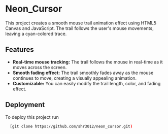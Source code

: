 
# Neon_Cursor

This project creates a smooth mouse trail animation effect using HTML5 Canvas and JavaScript. The trail follows the user's mouse movements, leaving a cyan-colored trace.


## Features 

- **Real-time mouse tracking:** The trail follows the mouse in real-time as it moves across the screen.
- **Smooth fading effect:** The trail smoothly fades away as the mouse continues to move, creating a visually appealing animation.
- **Customizable:** You can easily modify the trail length, color, and fading effect.

## Deployment

To deploy this project run

```bash
  [git clone https://github.com/shr3012/neon_cursor.git)
```

